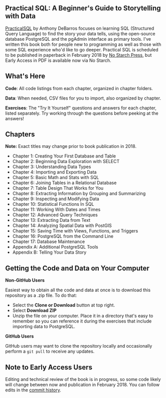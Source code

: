 ## Practical SQL: A Beginner's Guide to Storytelling with Data

[PracticalSQL](https://www.nostarch.com/practicalSQL) by Anthony DeBarros focuses on learning SQL (Structured Query Language) to find the story your data tells, using the open-source database PostgreSQL and the pgAdmin interface as primary tools. I've written this book both for people new to programming as well as those with some SQL experience who'd like to go deeper. Practical SQL is scheduled to be published in paperback in February 2018 by [No Starch Press](https://www.nostarch.com), but Early Access in PDF is available now via No Starch.

## What's Here

**Code**: All code listings from each chapter, organized in chapter folders.

**Data**: When needed, CSV files for you to import, also organized by chapter.

**Exercises**: The "Try It Yourself" questions and answers for each chapter, listed separately. Try working through the questions before peeking at the answers!


## Chapters

**Note:** Exact titles may change prior to book publication in 2018.

* Chapter 1: Creating Your First Database and Table
* Chapter 2: Beginning Data Exploration with SELECT
* Chapter 3: Understanding Data Types
* Chapter 4: Importing and Exporting Data
* Chapter 5: Basic Math and Stats with SQL
* Chapter 6: Joining Tables in a Relational Database
* Chapter 7: Table Design That Works for You
* Chapter 8: Extracting Information by Grouping and Summarizing
* Chapter 9: Inspecting and Modifying Data
* Chapter 10: Statistical Functions In SQL
* Chapter 11: Working With Dates and Times
* Chapter 12: Advanced Query Techniques
* Chapter 13: Extracting Data from Text
* Chapter 14: Analyzing Spatial Data with PostGIS
* Chapter 15: Saving Time with Views, Functions, and Triggers
* Chapter 16: PostgreSQL from the Command Line
* Chapter 17: Database Maintenance
* Appendix A: Additional PostgreSQL Tools
* Appendix B: Telling Your Data Story


## Getting the Code and Data on Your Computer

**Non-GitHub Users**

Easiest way to obtain all the code and data at once is to download this repository as a .zip file. To do that:

* Select the **Clone or Download** button at top right.
* Select **Download ZIP**
* Unzip the file on your computer. Place it in a directory that's easy to remember so you can reference it during the exercises that include importing data to PostgreSQL.

**GitHub Users**

GitHub users may want to clone the repository locally and occasionally perform a `git pull` to receive any updates.

## Note to Early Access Users

Editing and technical review of the book is in progress, so some code likely will change between now and publication in February 2018. You can follow edits in the [commit history](https://github.com/anthonydb/practical-sql/commits/master).

